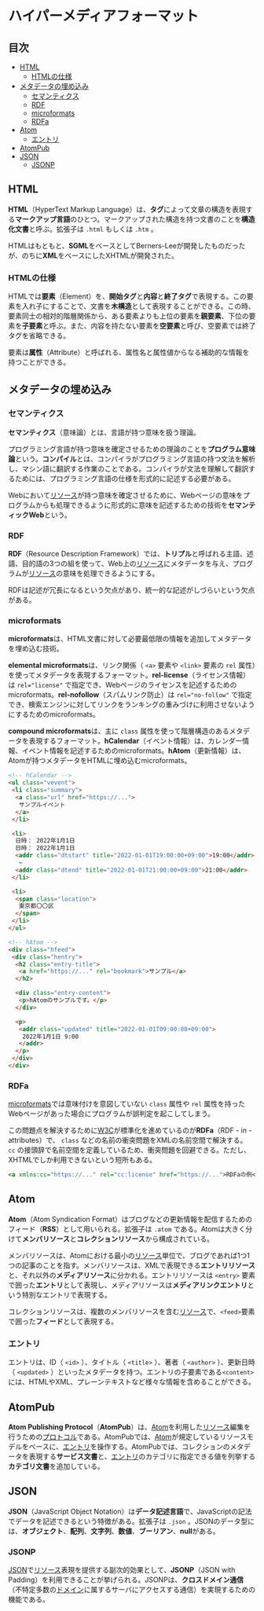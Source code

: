 # ハイパーメディアフォーマット


## 目次

- [HTML](#html)
	- [HTMLの仕様](#htmlの仕様)
- [メタデータの埋め込み](#メタデータの埋め込み)
	- [セマンティクス](#セマンティクス)
	- [RDF](#rdf)
	- [microformats](#microformats)
	- [RDFa](#rdfa)
- [Atom](#atom)
	- [エントリ](#エントリ)
- [AtomPub](#atompub)
- [JSON](#json)
	- [JSONP](#jsonp)


## HTML

**HTML**（HyperText Markup Language）は、**タグ**によって文章の構造を表現する**マークアップ言語**のひとつ。マークアップされた構造を持つ文書のことを**構造化文書**と呼ぶ。拡張子は `.html` もしくは `.htm` 。

HTMLはもともと、**SGML**をベースとしてBerners-Leeが開発したものだったが、のちに**XML**をベースにしたXHTMLが開発された。

### HTMLの仕様

HTMLでは**要素**（Element）を、**開始タグ**と**内容**と**終了タグ**で表現する。この要素を入れ子にすることで、文書を**木構造**として表現することができる。この時、要素同士の相対的階層関係から、ある要素よりも上位の要素を**親要素**、下位の要素を**子要素**と呼ぶ。また、内容を持たない要素を**空要素**と呼び、空要素では終了タグを省略できる。

要素は**属性**（Attribute）と呼ばれる、属性名と属性値からなる補助的な情報を持つことができる。


## メタデータの埋め込み

### セマンティクス

**セマンティクス**（意味論）とは、言語が持つ意味を扱う理論。

プログラミング言語が持つ意味を確定させるための理論のことを**プログラム意味論**という。**コンパイル**とは、コンパイラがプログラミング言語の持つ文法を解析し、マシン語に翻訳する作業のことである。コンパイラが文法を理解して翻訳するためには、プログラミング言語の仕様を形式的に記述する必要がある。

Webにおいて[リソース](/note/web/chapters/03_rest.ja.md#リソース)が持つ意味を確定させるために、Webページの意味をプログラムからも処理できるように形式的に意味を記述するための技術を**セマンティックWeb**という。

### RDF

**RDF**（Resource Description Framework）では、**トリプル**と呼ばれる主語、述語、目的語の3つの組を使って、Web上の[リソース](/note/web/chapters/03_rest.ja.md#リソース)にメタデータを与え、プログラムが[リソース](/note/web/chapters/03_rest.ja.md#リソース)の意味を処理できるようにする。

RDFは記述が冗長になるという欠点があり、統一的な記述がしづらいという欠点がある。

### microformats

**microformats**は、HTML文書に対して必要最低限の情報を追加してメタデータを埋め込む技術。

**elemental microformats**は、リンク関係（ `<a>` 要素や `<link>` 要素の `rel` 属性）を使ってメタデータを表現するフォーマット。**rel-license**（ライセンス情報）は `rel="license"` で指定でき、Webページのライセンスを記述するためのmicroformats。**rel-nofollow**（スパムリンク防止）は `rel="no-follow"` で指定でき、検索エンジンに対してリンクをランキングの重みづけに利用させないようにするためのmicroformats。

**compound microformats**は、主に `class` 属性を使って階層構造のあるメタデータを表現するフォーマット。**hCalendar**（イベント情報）は、カレンダー情報、イベント情報を記述するためのmicroformats。**hAtom**（更新情報）は、Atomが持つメタデータをHTMLに埋め込むmicroformats。

```html
<!-- hCalendar -->
<ul class="vevent">
 <li class="summary">
  <a class="url" href="https://...">
   サンプルイベント
  </a>
 </li>

 <li>
  日時： 2022年1月1日
  日時： 2022年1月1日
  <addr class="dtstart" title="2022-01-01T19:00:00+09:00">19:00</addr>
   ~
  <addr class="dtend" title="2022-01-01T21:00:00+09:00">21:00</addr>
 </li>

 <li>
  <span class="location">
   東京都〇〇区
  </span>
 </li>
</ul>

<!-- hAtom -->
<div class="hfeed">
 <div class="hentry">
  <h2 class="entry-title">
   <a href="https://..." rel="bookmark">サンプル</a>
  </h2>

  <div class="entry-content">
   <p>hAtomのサンプルです。</p>
  </div>

  <p>
   <addr class="updated" title="2022-01-01T09:00:00+09:00">
    2022年1月1日 9:00
   </addr>
  </p>
 </div>
</div>
```

### RDFa

[microformats](#microformats)では意味付けを意図していない `class` 属性や `rel` 属性を持ったWebページがあった場合にプログラムが誤判定を起こしてしまう。

この問題点を解決するために[W3C](/note/web/chapters/02_history_of_web.ja.md#webの標準化)が標準化を進めているのが**RDFa**（RDF - in - attributes）で、 `class` などの名前の衝突問題をXMLの名前空間で解決する。 `cc` の接頭辞で名前空間を定義しているため、衝突問題を回避できる。ただし、XHTMLでしか利用できないという短所もある。

```xml
<a xmlns:cc="https://..." rel="cc:license" href="https://...">RDFaの例</a>
```


## Atom

**Atom**（Atom Syndication Format）はブログなどの更新情報を配信するためのフィード（**RSS**）として用いられる。拡張子は `.atom` である。Atomは大きく分けて**メンバリソース**と**コレクションリソース**から構成されている。

メンバリソースは、Atomにおける最小の[リソース](/note/web/chapters/03_rest.ja.md#リソース)単位で、ブログであれば1つ1つの記事のことを指す。メンバリソースは、XMLで表現できる**エントリリソース**と、それ以外の**メディアリソース**に分かれる。エントリリソースは `<entry>` 要素で囲った**エントリ**として表現し、メディアリソースは**メディアリンクエントリ**という特別なエントリで表現する。

コレクションリソースは、複数のメンバリソースを含む[リソース](/note/web/chapters/03_rest.ja.md#リソース)で、`<feed>`要素で囲った**フィード**として表現する。

### エントリ

エントリは、ID（ `<id>` ）、タイトル（ `<title>` ）、著者（ `<author>` ）、更新日時（ `<updated>` ）といったメタデータを持つ。エントリの子要素である`<content>`には、HTMLやXML、プレーンテキストなど様々な情報を含めることができる。


## AtomPub

**Atom Publishing Protocol**（**AtomPub**）は、[Atom](#atom)を利用した[リソース](/note/web/chapters/03_rest.ja.md#リソース)編集を行うための[プロトコル](/note/internet/chapters/01_basic_knowledge_of_network.ja.md#プロトコル)である。AtomPubでは、[Atom](#atom)が規定しているリソースモデルをベースに、[エントリ](#エントリ)を操作する。AtomPubでは、コレクションのメタデータを表現する**サービス文書**と、[エントリ](#エントリ)のカテゴリに指定できる値を列挙する**カテゴリ文書**を追加している。


## JSON

**JSON**（JavaScript Object Notation）は**データ記述言語**で、JavaScriptの記法でデータを記述できるという特徴がある。拡張子は `.json` 。JSONのデータ型には、**オブジェクト**、**配列**、**文字列**、**数値**、**ブーリアン**、**null**がある。

### JSONP

[JSON](#json)で[リソース](/note/web/chapters/03_rest.ja.md#リソース)表現を提供する副次的効果として、**JSONP**（JSON with Padding）を利用できることが挙げられる。JSONPは、**クロスドメイン通信**（不特定多数の[ドメイン](/note/internet/chapters/07_internet_layer.ja.md#dnsの役割)に属するサーバにアクセスする通信）を実現するための機能である。
